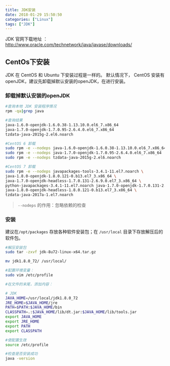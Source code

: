 ```yaml
---
title: JDK安装
date: 2018-01-29 15:50:50
categories: ["Linux"]
tags: ["JDK"]
---
```


JDK 官网下载地址 ：<http://www.oracle.com/technetwork/java/javase/downloads/>

<!-- more -->



## CentOs下安装
JDK 在 CentOS 和 Ubuntu 下安装过程是一样的。
默认情况下， CentOS 安装有 openJDK，建议先卸载掉默认安装的openJDK，在进行安装。
### 卸载掉默认安装的openJDK
``` bash
#查询本地 JDK 安装程序情况
rpm -qa|grep java

#查询结果
java-1.6.0-openjdk-1.6.0.38-1.13.10.0.el6_7.x86_64
java-1.7.0-openjdk-1.7.0.95-2.6.4.0.el6_7.x86_64
tzdata-java-2015g-2.el6.noarch

#CentOS 6 卸载
sudo rpm -e --nodeps java-1.6.0-openjdk-1.6.0.38-1.13.10.0.el6_7.x86_64
sudo rpm -e --nodeps java-1.7.0-openjdk-1.7.0.95-2.6.4.0.el6_7.x86_64
sudo rpm -e --nodeps tzdata-java-2015g-2.el6.noarch

#CentOS 7 卸载
sudo rpm -e --nodeps javapackages-tools-3.4.1-11.el7.noarch \
java-1.8.0-openjdk-1.8.0.121-0.b13.el7_3.x86_64 \
java-1.7.0-openjdk-headless-1.7.0.131-2.6.9.0.el7_3.x86_64 \
python-javapackages-3.4.1-11.el7.noarch java-1.7.0-openjdk-1.7.0.131-2.6.9.0.el7_3.x86_64 \
java-1.8.0-openjdk-headless-1.8.0.121-0.b13.el7_3.x86_64 \
tzdata-java-2017a-1.el7.noarch
```

> `--nodeps` 的作用：忽略依赖的检查

### 安装
建议在`/opt/packages` 存放各种软件安装包；在 `/usr/local` 目录下存放解压后的软件包。
``` bash
#解压安装包
sudo tar -zxvf jdk-8u72-linux-x64.tar.gz

mv jdk1.8.0_72/ /usr/local/

#配置环境变量：
sudo vim /etc/profile

#在文件的末尾，添加内容：

# JDK
JAVA_HOME=/usr/local/jdk1.8.0_72
JRE_HOME=$JAVA_HOME/jre
PATH=$PATH:$JAVA_HOME/bin
CLASSPATH=.:$JAVA_HOME/lib/dt.jar:$JAVA_HOME/lib/tools.jar
export JAVA_HOME
export JRE_HOME
export PATH
export CLASSPATH

#使配置生效
source /etc/profile

#检查是否安装成功
java -version
```
